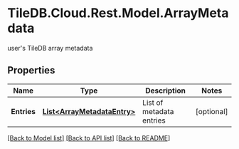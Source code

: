 # TileDB.Cloud.Rest.Model.ArrayMetadata
user's TileDB array metadata

## Properties

Name | Type | Description | Notes
------------ | ------------- | ------------- | -------------
**Entries** | [**List&lt;ArrayMetadataEntry&gt;**](ArrayMetadataEntry.md) | List of metadata entries | [optional] 

[[Back to Model list]](../README.md#documentation-for-models) [[Back to API list]](../README.md#documentation-for-api-endpoints) [[Back to README]](../README.md)

